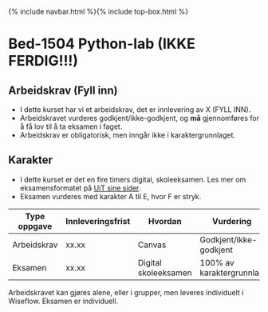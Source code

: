 {% include navbar.html %}{% include top-box.html %}
# Bed-1504 Python-lab (IKKE FERDIG!!!)

## Arbeidskrav (Fyll inn)
- I dette kurset har vi et arbeidskrav, det er innlevering av X (FYLL INN).
- Arbeidskravet vurderes godkjent/ikke-godkjent, og **må** gjennomføres for å få lov til å ta eksamen i faget.
- Arbeidskrav er obligatorisk, men inngår ikke i karaktergrunnlaget.

## Karakter
- I dette kurset er det en fire timers digital, skoleeksamen. Les mer om eksamensformatet på [UiT sine sider](https://uit.no/digitaleksamen).
- Eksamen vurderes med karakter A til E, hvor F er stryk.


| Type oppgave             | Innleveringsfrist | Hvordan               |Vurdering               |
|--------------------------|-------------------|-----------------------|------------------------|
|Arbeidskrav               |  xx.xx            | Canvas                |Godkjent/Ikke-godkjent  |
|Eksamen                   |  xx.xx            | Digital skoleeksamen  |100% av karaktergrunnlag|

Arbeidskravet kan gjøres alene, eller i grupper, men leveres individuelt i Wiseflow. Eksamen er individuell.
